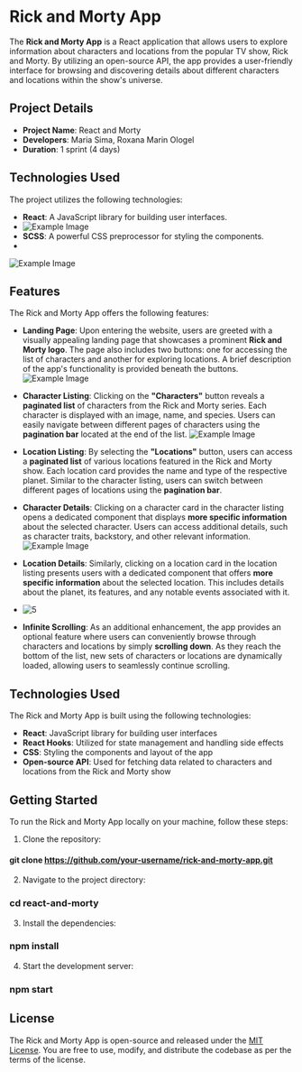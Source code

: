 # Rick and Morty App

The **Rick and Morty App** is a React application that allows users to explore information about characters and locations from the popular TV show, Rick and Morty. By utilizing an open-source API, the app provides a user-friendly interface for browsing and discovering details about different characters and locations within the show's universe.


## Project Details

- **Project Name**: React and Morty
- **Developers**: Maria Sima, Roxana Marin Ologel
- **Duration**: 1 sprint (4 days)

## Technologies Used

The project utilizes the following technologies:

- **React**: A JavaScript library for building user interfaces.
- ![Example Image](https://w7.pngwing.com/pngs/235/872/png-transparent-react-computer-icons-redux-javascript-others-logo-symmetry-nodejs-thumbnail.png)
- **SCSS**: A powerful CSS preprocessor for styling the components.
- 
 ![Example Image](https://sass-lang.com/assets/img/styleguide/seal-black-1e36d095.png)

## Features

The Rick and Morty App offers the following features:

- **Landing Page**: Upon entering the website, users are greeted with a visually appealing landing page that showcases a prominent **Rick and Morty logo**. The page also includes two buttons: one for accessing the list of characters and another for exploring locations. A brief description of the app's functionality is provided beneath the buttons.
![Example Image](https://i.imgur.com/qNeHgGM.png)
- **Character Listing**: Clicking on the **"Characters"** button reveals a **paginated list** of characters from the Rick and Morty series. Each character is displayed with an image, name, and species. Users can easily navigate between different pages of characters using the **pagination bar** located at the end of the list.
![Example Image](https://i.imgur.com/abPFLPk.jpg)
- **Location Listing**: By selecting the **"Locations"** button, users can access a **paginated list** of various locations featured in the Rick and Morty show. Each location card provides the name and type of the respective planet. Similar to the character listing, users can switch between different pages of locations using the **pagination bar**.

- **Character Details**: Clicking on a character card in the character listing opens a dedicated component that displays **more specific information** about the selected character. Users can access additional details, such as character traits, backstory, and other relevant information.
![Example Image](https://i.imgur.com/IOQ4eIg.png)
- **Location Details**: Similarly, clicking on a location card in the location listing presents users with a dedicated component that offers **more specific information** about the selected location. This includes details about the planet, its features, and any notable events associated with it.
- ![5](https://user-images.githubusercontent.com/05d3c20219410a50d02d3c5964748a57)


- **Infinite Scrolling**: As an additional enhancement, the app provides an optional feature where users can conveniently browse through characters and locations by simply **scrolling down**. As they reach the bottom of the list, new sets of characters or locations are dynamically loaded, allowing users to seamlessly continue scrolling.

## Technologies Used

The Rick and Morty App is built using the following technologies:

- **React**: JavaScript library for building user interfaces
- **React Hooks**: Utilized for state management and handling side effects
- **CSS**: Styling the components and layout of the app
- **Open-source API**: Used for fetching data related to characters and locations from the Rick and Morty show

## Getting Started

To run the Rick and Morty App locally on your machine, follow these steps:

1. Clone the repository:

 ####  git clone https://github.com/your-username/rick-and-morty-app.git


2. Navigate to the project directory:
  
### cd react-and-morty

3. Install the dependencies:
### npm install
 
4. Start the development server:
### npm start




## License

The Rick and Morty App is open-source and released under the [MIT License](https://opensource.org/licenses/MIT). You are free to use, modify, and distribute the codebase as per the terms of the license.

